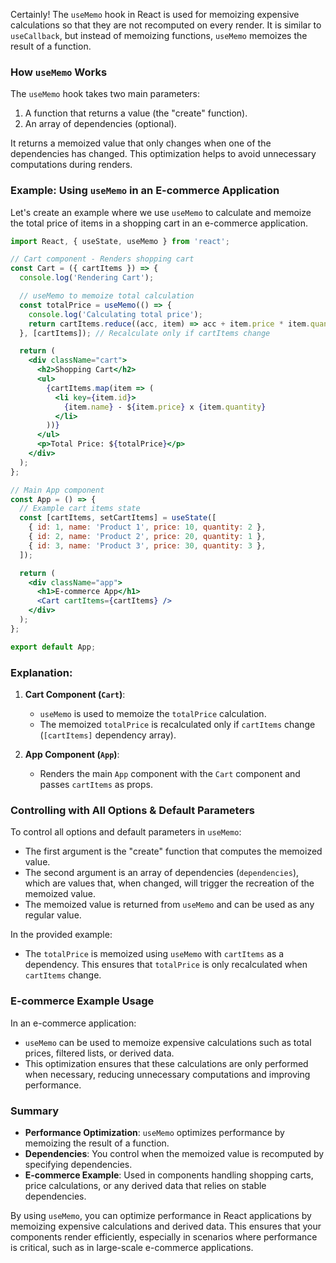 Certainly! The `useMemo` hook in React is used for memoizing expensive calculations so that they are not recomputed on every render. It is similar to `useCallback`, but instead of memoizing functions, `useMemo` memoizes the result of a function.

### How `useMemo` Works

The `useMemo` hook takes two main parameters:
1. A function that returns a value (the "create" function).
2. An array of dependencies (optional).

It returns a memoized value that only changes when one of the dependencies has changed. This optimization helps to avoid unnecessary computations during renders.

### Example: Using `useMemo` in an E-commerce Application

Let's create an example where we use `useMemo` to calculate and memoize the total price of items in a shopping cart in an e-commerce application.

```jsx
import React, { useState, useMemo } from 'react';

// Cart component - Renders shopping cart
const Cart = ({ cartItems }) => {
  console.log('Rendering Cart');

  // useMemo to memoize total calculation
  const totalPrice = useMemo(() => {
    console.log('Calculating total price');
    return cartItems.reduce((acc, item) => acc + item.price * item.quantity, 0);
  }, [cartItems]); // Recalculate only if cartItems change

  return (
    <div className="cart">
      <h2>Shopping Cart</h2>
      <ul>
        {cartItems.map(item => (
          <li key={item.id}>
            {item.name} - ${item.price} x {item.quantity}
          </li>
        ))}
      </ul>
      <p>Total Price: ${totalPrice}</p>
    </div>
  );
};

// Main App component
const App = () => {
  // Example cart items state
  const [cartItems, setCartItems] = useState([
    { id: 1, name: 'Product 1', price: 10, quantity: 2 },
    { id: 2, name: 'Product 2', price: 20, quantity: 1 },
    { id: 3, name: 'Product 3', price: 30, quantity: 3 },
  ]);

  return (
    <div className="app">
      <h1>E-commerce App</h1>
      <Cart cartItems={cartItems} />
    </div>
  );
};

export default App;
```

### Explanation:

1. **Cart Component (`Cart`)**:
   - `useMemo` is used to memoize the `totalPrice` calculation.
   - The memoized `totalPrice` is recalculated only if `cartItems` change (`[cartItems]` dependency array).

2. **App Component (`App`)**:
   - Renders the main `App` component with the `Cart` component and passes `cartItems` as props.

### Controlling with All Options & Default Parameters

To control all options and default parameters in `useMemo`:
- The first argument is the "create" function that computes the memoized value.
- The second argument is an array of dependencies (`dependencies`), which are values that, when changed, will trigger the recreation of the memoized value.
- The memoized value is returned from `useMemo` and can be used as any regular value.

In the provided example:
- The `totalPrice` is memoized using `useMemo` with `cartItems` as a dependency. This ensures that `totalPrice` is only recalculated when `cartItems` change.

### E-commerce Example Usage

In an e-commerce application:
- `useMemo` can be used to memoize expensive calculations such as total prices, filtered lists, or derived data.
- This optimization ensures that these calculations are only performed when necessary, reducing unnecessary computations and improving performance.

### Summary

- **Performance Optimization**: `useMemo` optimizes performance by memoizing the result of a function.
- **Dependencies**: You control when the memoized value is recomputed by specifying dependencies.
- **E-commerce Example**: Used in components handling shopping carts, price calculations, or any derived data that relies on stable dependencies.

By using `useMemo`, you can optimize performance in React applications by memoizing expensive calculations and derived data. This ensures that your components render efficiently, especially in scenarios where performance is critical, such as in large-scale e-commerce applications.